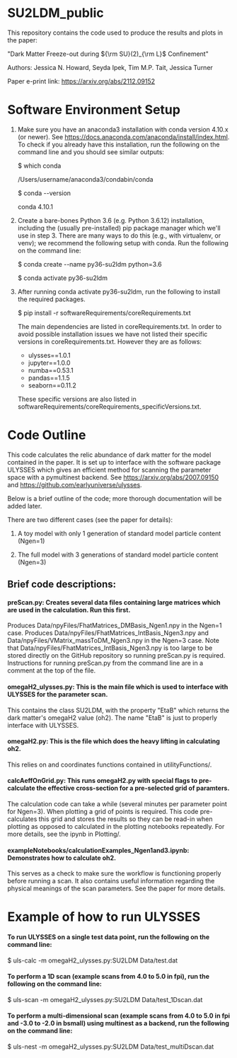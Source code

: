 # SU2LDM_public

This repository contains the code used to produce the results and plots in the paper: 

"Dark Matter Freeze-out during ${\rm SU}(2)_{\rm L}$ Confinement" 

Authors: Jessica N. Howard, Seyda Ipek, Tim M.P. Tait, Jessica Turner

Paper e-print link: https://arxiv.org/abs/2112.09152




# Software Environment Setup

1. Make sure you have an anaconda3 installation with conda version 4.10.x (or newer). See https://docs.anaconda.com/anaconda/install/index.html. To check if you already have this installation, run the following on the command line and you should see similar outputs:
    
    $ which conda
    
    /Users/username/anaconda3/condabin/conda
    
    $ conda --version
    
    conda 4.10.1

2. Create a bare-bones Python 3.6 (e.g. Python 3.6.12) installation, including the (usually pre-installed) pip package manager which we'll use in step 3. There are many ways to do this (e.g., with virtualenv, or venv); we recommend the following setup with conda. Run the following on the command line:

    $ conda create --name py36-su2ldm python=3.6
    
    $ conda activate py36-su2ldm

3. After running conda activate py36-su2ldm, run the following to install the required packages.

    $ pip install -r softwareRequirements/coreRequirements.txt

    The main dependencies are listed in coreRequirements.txt. In order to avoid possible installation issues we have not listed their specific versions in coreRequirements.txt. However they are as follows:
    
    - ulysses==1.0.1
    - jupyter==1.0.0
    - numba==0.53.1
    - pandas==1.1.5
    - seaborn==0.11.2
    
    These specific versions are also listed in softwareRequirements/coreRequirements_specificVersions.txt.



# Code Outline

This code calculates the relic abundance of dark matter for the model contained in the paper. It is set up to interface with the software package ULYSSES which gives an efficient method for scanning the parameter space with a pymultinest backend. See https://arxiv.org/abs/2007.09150 and https://github.com/earlyuniverse/ulysses.

Below is a brief outline of the code; more thorough documentation will be added later. 

There are two different cases (see the paper for details):

1) A toy model with only 1 generation of standard model particle content (Ngen=1)

2) The full model with 3 generations of standard model particle content (Ngen=3)


## Brief code descriptions:

#### preScan.py: Creates several data files containing large matrices which are used in the calculation. Run this first.

Produces Data/npyFiles/FhatMatrices_DMBasis_Ngen1.npy in the Ngen=1 case. Produces Data/npyFiles/FhatMatrices_IntBasis_Ngen3.npy and Data/npyFiles/VMatrix_massToDM_Ngen3.npy in the Ngen=3 case. Note that Data/npyFiles/FhatMatrices_IntBasis_Ngen3.npy is too large to be stored directly on the GitHub repository so running preScan.py is required. Instructions for running preScan.py from the command line are in a comment at the top of the file.

#### omegaH2_ulysses.py: This is the main file which is used to interface with ULYSSES for the parameter scan.

This contains the class SU2LDM, with the property "EtaB" which returns the dark matter's omegaH2 value (oh2). The name "EtaB" is just to properly interface with ULYSSES. 

#### omegaH2.py: This is the file which does the heavy lifting in calculating oh2. 

This relies on and coordinates functions contained in utilityFunctions/. 

#### calcAeffOnGrid.py: This runs omegaH2.py with special flags to pre-calculate the effective cross-section for a pre-selected grid of paramters.

The calculation code can take a while (several minutes per parameter point for Ngen=3). When plotting a grid of points is required. This code pre-calculates this grid and stores the results so they can be read-in when plotting as opposed to calculated in the plotting notebooks repeatedly. For more details, see the ipynb in Plotting/.

#### exampleNotebooks/calculationExamples_Ngen1and3.ipynb: Demonstrates how to calculate oh2. 

This serves as a check to make sure the workflow is functioning properly before running a scan. It also contains useful information regarding the physical meanings of the scan parameters. See the paper for more details.




# Example of how to run ULYSSES

#### To run ULYSSES on a single test data point, run the following on the command line:

$ uls-calc -m omegaH2_ulysses.py:SU2LDM Data/test.dat

#### To perform a 1D scan (example scans from 4.0 to 5.0 in fpi), run the following on the command line:

$ uls-scan -m omegaH2_ulysses.py:SU2LDM Data/test_1Dscan.dat

#### To perform a multi-dimensional scan (example scans from 4.0 to 5.0 in fpi and -3.0 to -2.0 in bsmall) using multinest as a backend, run the following on the command line:

$ uls-nest -m omegaH2_ulysses.py:SU2LDM Data/test_multiDscan.dat